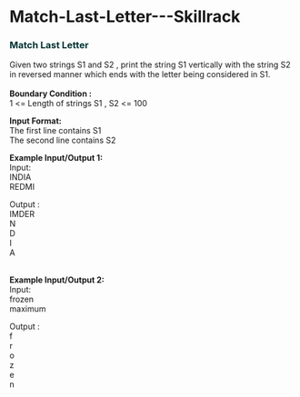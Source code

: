 # Match-Last-Letter---Skillrack
<h3 style="color:#003333">Match Last Letter</h3>
<p>Given two strings S1 and S2 , print the string S1 vertically with the string S2 in reversed manner which ends with the letter being considered in S1.<br>
&nbsp;<br>
<strong>Boundary Condition :</strong><br>
1 &lt;= Length of strings S1 , S2 &lt;= 100</p>

<p><strong>Input Format:</strong><br>
The first line contains S1<br>
The second line contains S2</p>

<p><strong>Example Input/Output 1:</strong><br>
Input:<br>
INDIA<br>
REDMI</p>

<p>Output :<br>
IMDER<br>
N<br>
D<br>
I<br>
A</p>

<p><br>
<strong>Example Input/Output 2:</strong><br>
Input:<br>
frozen<br>
maximum</p>

<p>Output :<br>
f<br>
r<br>
o<br>
z<br>
e<br>
n<br>
&nbsp;&nbsp;&nbsp;&nbsp;&nbsp;<br>
&nbsp;</p>
